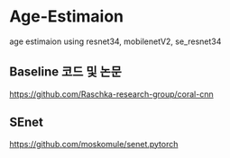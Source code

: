 # Age-Estimaion
age estimaion using resnet34, mobilenetV2, se_resnet34


## Baseline 코드 및 논문
https://github.com/Raschka-research-group/coral-cnn

## SEnet
https://github.com/moskomule/senet.pytorch
